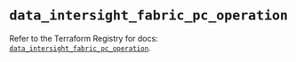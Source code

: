 # `data_intersight_fabric_pc_operation`

Refer to the Terraform Registry for docs: [`data_intersight_fabric_pc_operation`](https://registry.terraform.io/providers/ciscodevnet/intersight/1.0.71/docs/data-sources/fabric_pc_operation).
